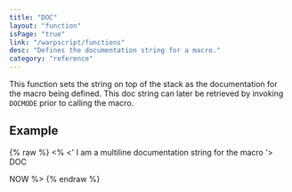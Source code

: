 ```yaml
---
title: "DOC"
layout: "function"
isPage: "true"
link: "/warpscript/functions"
desc: "Defines the documentation string for a macro."
category: "reference"
---
```

 
This function sets the string on top of the stack as the documentation for the macro being defined. This doc string can later be retrieved by invoking `DOCMODE` prior to calling the macro.

## Example ##

{% raw %}
<warp10-warpscript-widget backend="{{backend}}"  exec-endpoint="{{execEndpoint}}"><%
<'
I am a multiline documentation
string for the macro
'>
DOC

NOW
%></warp10-warpscript-widget>
{% endraw %}    
